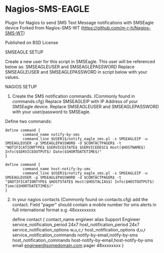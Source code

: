 Nagios-SMS-EAGLE
================

Plugin for Nagios to send SMS Text Message notifications with SMSEagle device
Forked from Nagios-SMS-WT (https://github.com/m-r-h/Nagios-SMS-WT)

Published on BSD License


SMSEAGLE SETUP

Create a new user for this script in SMSEagle.
This user will be referenced below as: SMSEAGLEUSER and SMSEAGLEPASSWORD 
Replace SMSEAGLEUSER and SMSEAGLEPASSWORD in script below with your values.



NAGIOS SETUP

1. Create the SMS notification commands.  (Commonly found in commands.cfg)
    Replace SMSEAGLEIP with IP Address of your SMSEagle device.
    Replace SMSEAGLEUSER and SMSEAGLEPASSWORD with your user/password to SMSEagle.

Define two commands:

	define command { 
	        command_name notify-by-sms 
	        command_line $USER1$/notify_eagle_sms.pl -s SMSEAGLEIP -u SMSEAGLEUSER -p SMSEAGLEPASSWORD -d $CONTACTPAGER$ -t "NOTIFICATIONTYPE$ $SERVICESTATE$ $SERVICEDESC$ Host($HOSTNAME$) Info($SERVICEOUTPUT$) Date($SHORTDATETIME$)" 
	} 
	
	define command { 
	        command_name host-notify-by-sms 
	        command_line $USER1$/notify_eagle_sms.pl -s SMSEAGLEIP -u SMSEAGLEUSER -p SMSEAGLEPASSWORD -d $CONTACTPAGER$ -t "$NOTIFICATIONTYPE$ $HOSTSTATE$ Host($HOSTALIAS$) Info($HOSTOUTPUT$) Time($SHORTDATETIME$)" 
	}


2. In your nagios contacts (Commonly found on contacts.cfg) add 
    the contact. Field "pager" should contain a mobile number for sms alerts in
    full international format e.g. 48xxxxxxxxx
    
	define contact {
	        contact_name                    engineer
	        alias                           Support Engineer
	        service_notification_period     24x7
	        host_notification_period        24x7
	        service_notification_options    w,u,c,r
	        host_notification_options       d,u,r
	        service_notification_commands   notify-by-email,notify-by-sms
	        host_notification_commands      host-notify-by-email,host-notify-by-sms
	        email                           engineer@somedomain.com
	        pager                           48xxxxxxxx
	}

